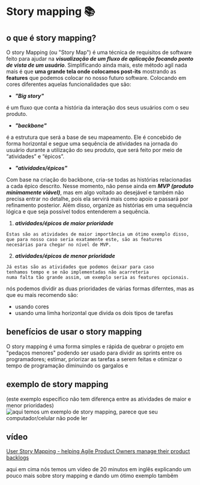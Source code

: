 # Story mapping :books:
## o que é story mapping?
  O story Mapping (ou "Story Map") é uma técnica de requisitos de software feito para 
ajudar na ***visualização de um fluxo de aplicação focando ponto de vista de um usuário***. 
Simplificando ainda mais, este método agil nada mais é que **uma grande tela onde colocamos post-its** 
mostrando as **features** que podemos colocar no nosso futuro software. Colocando em cores diferentes 
aquelas funcionalidades que são:
* ***"Big story"***
  
é um fluxo que conta a história da interação dos seus usuários com o seu produto.
* ***"backbone"***
  
é a estrutura que será a base de seu mapeamento. Ele é concebido de forma horizontal e segue uma sequência de 
atividades na jornada do usuário durante a utilização do seu produto, que será feito por meio de “atividades” e “épicos”.
* ***"atividades/épicos"***

Com base na criação do backbone, cria-se todas as histórias relacionadas a cada épico descrito. Nesse momento, 
não pense ainda em ***MVP (produto minimamente viável)***, mas em algo voltado ao desejável e também não precisa entrar no detalhe, 
pois ela servirá mais como apoio e passará por refinamento posterior.
Além disso, organize as histórias em uma sequência lógica e que seja possível todos entenderem a sequência.

  1. ***atividades/épicos de maior prioridade***

    Estas são as atividades de maior importância um ótimo exemplo disso,
    que para nosso caso seria exatamente este, são as features 
    necesárias para chegar no nível de MVP.

  
  2. ***atividades/épicos de menor prioridade***
     
    Já estas são as atividades que podemos deixar para caso 
    tenhamos tempo e se não implementadas não acarreteria 
    numa falta tão grande assim, um exemplo seria as features opcionais.
  
nós podemos dividir as duas prioridades de várias formas diferntes, mas as que eu mais recomendo são:
* usando cores
* usando uma limha horizontal que divida os dois tipos de tarefas

## benefícios de usar o story mapping
O story mapping é uma forma simples e rápida de quebrar o projeto em "pedaços menores" podendo ser usado para dividir as sprints entre os programadores; estimar, priorizar as tarefas a serem feitas e otimizar o tempo de programação diminuindo os gargalos e 


## exemplo de story mapping
(este exemplo específico não tem diferença entre as atividades de maior e menor prioridades)
![aqui temos um exemplo de ***story mapping***, parece que seu computador/celular não pode ler](https://pm3.com.br/wp-content/uploads/2020/12/SMxD4MhSIaPA3dlVf6XG_usm1-1024x579.png)

## vídeo
[User Story Mapping - helping Agile Product Owners manage their product backlogs](https://www.youtube.com/watch?v=YumNf61xn5E)

aqui em cima nós temos um vídeo de 20 minutos em inglês explicando um pouco mais sobre story mapping e dando um ótimo exemplo tambêm





    
